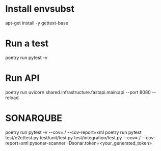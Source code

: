 # Install envsubst
apt-get install -y gettext-base

# Run a test
poetry run pytest -v

# Run API
poetry run uvicorn shared.infrastructure.fastapi.main:api --port 8080 --reload

# SONARQUBE
poetry run pytest -v --cov=./ --cov-report=xml
poetry run pytest test/e2e/test.py test/unit/test.py test/integration/test.py --cov=./ --cov-report=xml
pysonar-scanner -Dsonar.token=<your_generated_token>